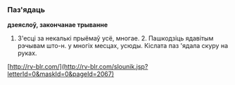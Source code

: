 ### Паз'ядаць
**дзеяслоў, закончанае трыванне**

1. З'есці за некалькі прыёмаў усё, многае. 2. Пашкодзіць ядавітым рэчывам што-н. у многіх месцах, усюды. Кіслата паз 'ядала скуру на руках.

<a rel="author">[http://rv-blr.com/](http://rv-blr.com/slounik.jsp?letterId=0&maskId=0&pageId=2067)</a>
